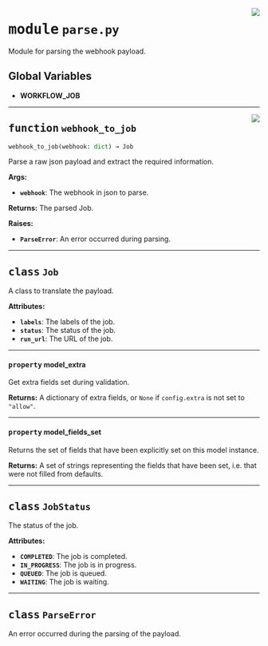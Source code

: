 <!-- markdownlint-disable -->

<a href="../webhook_router/parse.py#L0"><img align="right" style="float:right;" src="https://img.shields.io/badge/-source-cccccc?style=flat-square"></a>

# <kbd>module</kbd> `parse.py`
Module for parsing the webhook payload. 

**Global Variables**
---------------
- **WORKFLOW_JOB**

---

<a href="../webhook_router/parse.py#L46"><img align="right" style="float:right;" src="https://img.shields.io/badge/-source-cccccc?style=flat-square"></a>

## <kbd>function</kbd> `webhook_to_job`

```python
webhook_to_job(webhook: dict) → Job
```

Parse a raw json payload and extract the required information. 



**Args:**
 
 - <b>`webhook`</b>:  The webhook in json to parse. 



**Returns:**
 The parsed Job. 



**Raises:**
 
 - <b>`ParseError`</b>:  An error occurred during parsing. 


---

## <kbd>class</kbd> `Job`
A class to translate the payload. 



**Attributes:**
 
 - <b>`labels`</b>:  The labels of the job. 
 - <b>`status`</b>:  The status of the job. 
 - <b>`run_url`</b>:  The URL of the job. 


---

#### <kbd>property</kbd> model_extra

Get extra fields set during validation. 



**Returns:**
  A dictionary of extra fields, or `None` if `config.extra` is not set to `"allow"`. 

---

#### <kbd>property</kbd> model_fields_set

Returns the set of fields that have been explicitly set on this model instance. 



**Returns:**
  A set of strings representing the fields that have been set,  i.e. that were not filled from defaults. 




---

## <kbd>class</kbd> `JobStatus`
The status of the job. 



**Attributes:**
 
 - <b>`COMPLETED`</b>:  The job is completed. 
 - <b>`IN_PROGRESS`</b>:  The job is in progress. 
 - <b>`QUEUED`</b>:  The job is queued. 
 - <b>`WAITING`</b>:  The job is waiting. 





---

## <kbd>class</kbd> `ParseError`
An error occurred during the parsing of the payload. 





